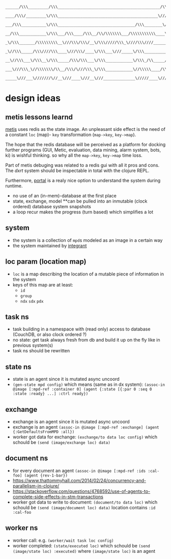 ```
______/\\\_________/\\\_____________________________________________/\\\_____
 ____/\\\/_________\/\\\____________________________________________\///\\\___
  ___/\\\___________\/\\\__________________________________/\\\________\//\\\__
   __/\\\____________\/\\\___/\\\____/\\\__/\\/\\\\\\\___/\\\\\\\\\\\____\//\\\_
    _\/\\\_______/\\\\\\\\\__\///\\\/\\\/__\/\\\/////\\\_\////\\\////______\/\\\_
     _\//\\\_____/\\\////\\\____\///\\\/____\/\\\___\///_____\/\\\__________/\\\__
      __\//\\\___\/\\\__\/\\\_____/\\\/\\\___\/\\\____________\/\\\_/\\_____/\\\___
       ___\///\\\_\//\\\\\\\/\\__/\\\/\///\\\_\/\\\____________\//\\\\\____/\\\/____
        _____\///___\///////\//__\///____\///__\///______________\/////____\///______
```

# design ideas

## metis lessons learnd
[metis](https://gitlab1.ptb.de/vaclab/metis) uses redis as the state
image. An unpleasant side effect is the need of a constant `loc` (map)- `key`
transformation (`map->key`, `key->map`).

The hope that the redis database will be perceived
as a platform for docking further programs (GUI, Metic, evaluation,
data mining, alarm system, bots, ki) is wishful thinking. so why all
the `map->key`, `key->map` time loss.

Part of metis debuging was related to a redis gui with all it pros and
cons. The _dxrt_ system should be inspectable in total with the clojure REPL.

Furthermore, [portal](https://github.com/djblue/portal) is a realy
nice option to understand the system during runtime.

* no use of an (in-mem)-database at the first place
* state, exchange, model **can be pulled into an inmutable (clock ordered) database system snapshots
* a loop recur makes the progress (turn based) which simplifies a lot

## system

* the system is a collection of `mpd`s modeled as an image in a certain way
* the system maintained  by [integrant](https://github.com/weavejester/integrant)

## loc param (location map)

* `loc` is a map describing the location of a mutable piece of information in the system
* keys of this map are at least:
  * `id`
  * `group`
  *  `ndx` `sdx` `pdx` 

## task ns

* task building in a namespace with (read only) access to database (CouchDB, or also clock ordered ?)
* no state: get task always fresh from db and build it up on the fly like in previous system(s)
* task ns should be rewritten

## state ns

* state is an agent since it is mutated async uncoord
*  `(gen-state mpd config)` which means (same as in dx system):
  `(assoc-in @image [:mpd-ref :container 0] (agent {:state [{:par 0 :seq 0 :state :ready} ...] :ctrl ready})`


## exchange

* exchange is an agent since it is mutated async uncoord
* exchange is an agent `(assoc-in @image [:mpd-ref :exchange] (agent {:GetDefaultsFromMPD :all})`
* worker got data for exchange: `(exchange/to data loc config)` which schould be `(send (image/exchange loc) data)`

## document ns

* for every document an agent `(assoc-in @image [:mpd-ref :ids :cal-foo] (agent {rev-1-bar})`
* https://www.thattommyhall.com/2014/02/24/concurrency-and-parallelism-in-clojure/
* https://stackoverflow.com/questions/4768592/use-of-agents-to-complete-side-effects-in-stm-transactions
* worker got data to write to document: `(document/to data loc)` which schould be `(send (image/document loc) data)` location contains `:id :cal-foo`


## worker ns

* worker call: e.g. `(worker/wait task loc config)`
* worker completed: `(state/executed loc)` which schould be `(send  (image/state loc) :executed)` where `(image/state loc)` is an agent
  
  
